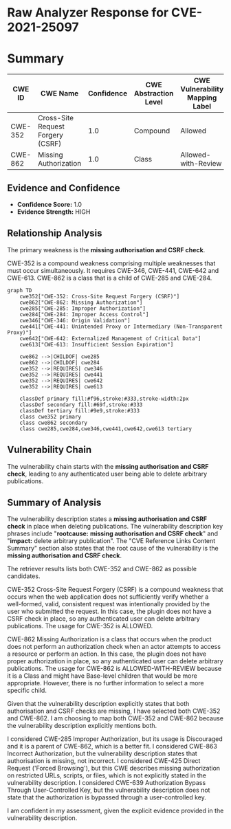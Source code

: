 # Raw Analyzer Response for CVE-2021-25097

# Summary
| CWE ID | CWE Name | Confidence | CWE Abstraction Level | CWE Vulnerability Mapping Label | CWE-Vulnerability Mapping Notes |
|---|---|---|---|---|---|
| CWE-352 | Cross-Site Request Forgery (CSRF) | 1.0 | Compound | Allowed | Primary CWE |
| CWE-862 | Missing Authorization | 1.0 | Class | Allowed-with-Review | Secondary Candidate |

## Evidence and Confidence

*   **Confidence Score:** 1.0
*   **Evidence Strength:** HIGH

## Relationship Analysis
The primary weakness is the **missing authorisation and CSRF check**.

CWE-352 is a compound weakness comprising multiple weaknesses that must occur simultaneously. It requires CWE-346, CWE-441, CWE-642 and CWE-613.
CWE-862 is a class that is a child of CWE-285 and CWE-284.

```mermaid
graph TD
    cwe352["CWE-352: Cross-Site Request Forgery (CSRF)"]
    cwe862["CWE-862: Missing Authorization"]
    cwe285["CWE-285: Improper Authorization"]
    cwe284["CWE-284: Improper Access Control"]
    cwe346["CWE-346: Origin Validation"]
    cwe441["CWE-441: Unintended Proxy or Intermediary (Non-Transparent Proxy)"]
    cwe642["CWE-642: Externalized Management of Critical Data"]
    cwe613["CWE-613: Insufficient Session Expiration"]
    
    cwe862 -->|CHILDOF| cwe285
    cwe862 -->|CHILDOF| cwe284
    cwe352 -->|REQUIRES| cwe346
    cwe352 -->|REQUIRES| cwe441
    cwe352 -->|REQUIRES| cwe642
    cwe352 -->|REQUIRES| cwe613
    
    classDef primary fill:#f96,stroke:#333,stroke-width:2px
    classDef secondary fill:#69f,stroke:#333
    classDef tertiary fill:#9e9,stroke:#333
    class cwe352 primary
    class cwe862 secondary
    class cwe285,cwe284,cwe346,cwe441,cwe642,cwe613 tertiary
```

## Vulnerability Chain
The vulnerability chain starts with the **missing authorisation and CSRF check**, leading to any authenticated user being able to delete arbitrary publications.

## Summary of Analysis
The vulnerability description states a **missing authorisation and CSRF check** in place when deleting publications.
The vulnerability description key phrases include "**rootcause:** **missing authorisation and CSRF check**" and "**impact:** delete arbitrary publication". The "CVE Reference Links Content Summary" section also states that the root cause of the vulnerability is the **missing authorisation and CSRF check**.

The retriever results lists both CWE-352 and CWE-862 as possible candidates.

CWE-352 Cross-Site Request Forgery (CSRF) is a compound weakness that occurs when the web application does not sufficiently verify whether a well-formed, valid, consistent request was intentionally provided by the user who submitted the request. In this case, the plugin does not have a CSRF check in place, so any authenticated user can delete arbitrary publications. The usage for CWE-352 is ALLOWED.

CWE-862 Missing Authorization is a class that occurs when the product does not perform an authorization check when an actor attempts to access a resource or perform an action. In this case, the plugin does not have proper authorization in place, so any authenticated user can delete arbitrary publications. The usage for CWE-862 is ALLOWED-WITH-REVIEW because it is a Class and might have Base-level children that would be more appropriate. However, there is no further information to select a more specific child.

Given that the vulnerability description explicitly states that both authorisation and CSRF checks are missing, I have selected both CWE-352 and CWE-862. I am choosing to map both CWE-352 and CWE-862 because the vulnerability description explicitly mentions both.

I considered CWE-285 Improper Authorization, but its usage is Discouraged and it is a parent of CWE-862, which is a better fit.
I considered CWE-863 Incorrect Authorization, but the vulnerability description states that authorisation is missing, not incorrect.
I considered CWE-425 Direct Request ('Forced Browsing'), but this CWE describes missing authorization on restricted URLs, scripts, or files, which is not explicitly stated in the vulnerability description.
I considered CWE-639 Authorization Bypass Through User-Controlled Key, but the vulnerability description does not state that the authorization is bypassed through a user-controlled key.

I am confident in my assessment, given the explicit evidence provided in the vulnerability description.